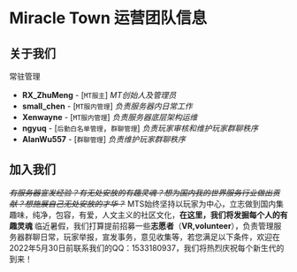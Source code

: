 # Miracle Town 运营团队信息

## **关于我们**
常驻管理
- **RX_ZhuMeng** - [`MT服主`] *MT创始人及管理员*
- **small_chen** - [`MT服内管理`] *负责服务器内日常工作*
- **Xenwayne** - [`MT服内管理`] *负责服务器底层架构运维*
- **ngyuq** - [`后勤白名单管理`，`群聊管理`] *负责玩家审核和维护玩家群聊秩序*
- **AlanWu557** - [`群聊管理`] *负责维护玩家群聊秩序*

## **加入我们**
*~~有服务器宣发经验？有无处安放的有趣灵魂？想为国内我的世界服务行业做出贡献？想施展自己无处安放的才华？~~*
MTS始终坚持以玩家为中心，立志做到国内集趣味，纯净，包容，有爱，人文主义的社区文化，**在这里，我们将发掘每个人的有趣灵魂**
临近暑假，我们打算提前招募一些**志愿者**（**VR,volunteer**），负责管理服务器群聊日常，玩家举报，宣发事务，意见收集等，若您满足以下条件，欢迎在2022年5月30日前联系我们的QQ：1533180937，我们将热烈庆祝每个新生代的到来！
